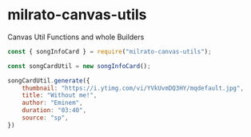 # milrato-canvas-utils
Canvas Util Functions and whole Builders

```js
const { songInfoCard } = require("milrato-canvas-utils");

const songCardUtil = new songInfoCard();

songCardUtil.generate({
    thumbnail: "https://i.ytimg.com/vi/YVkUvmDQ3HY/mqdefault.jpg",
    title: "Without me!", 
    author: "Eminem", 
    duration: "03:40",
    source: "sp",
})
```